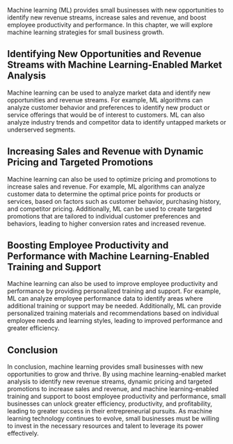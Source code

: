 
Machine learning (ML) provides small businesses with new opportunities to identify new revenue streams, increase sales and revenue, and boost employee productivity and performance. In this chapter, we will explore machine learning strategies for small business growth.

Identifying New Opportunities and Revenue Streams with Machine Learning-Enabled Market Analysis
-----------------------------------------------------------------------------------------------

Machine learning can be used to analyze market data and identify new opportunities and revenue streams. For example, ML algorithms can analyze customer behavior and preferences to identify new product or service offerings that would be of interest to customers. ML can also analyze industry trends and competitor data to identify untapped markets or underserved segments.

Increasing Sales and Revenue with Dynamic Pricing and Targeted Promotions
-------------------------------------------------------------------------

Machine learning can also be used to optimize pricing and promotions to increase sales and revenue. For example, ML algorithms can analyze customer data to determine the optimal price points for products or services, based on factors such as customer behavior, purchasing history, and competitor pricing. Additionally, ML can be used to create targeted promotions that are tailored to individual customer preferences and behaviors, leading to higher conversion rates and increased revenue.

Boosting Employee Productivity and Performance with Machine Learning-Enabled Training and Support
-------------------------------------------------------------------------------------------------

Machine learning can also be used to improve employee productivity and performance by providing personalized training and support. For example, ML can analyze employee performance data to identify areas where additional training or support may be needed. Additionally, ML can provide personalized training materials and recommendations based on individual employee needs and learning styles, leading to improved performance and greater efficiency.

Conclusion
----------

In conclusion, machine learning provides small businesses with new opportunities to grow and thrive. By using machine learning-enabled market analysis to identify new revenue streams, dynamic pricing and targeted promotions to increase sales and revenue, and machine learning-enabled training and support to boost employee productivity and performance, small businesses can unlock greater efficiency, productivity, and profitability, leading to greater success in their entrepreneurial pursuits. As machine learning technology continues to evolve, small businesses must be willing to invest in the necessary resources and talent to leverage its power effectively.
